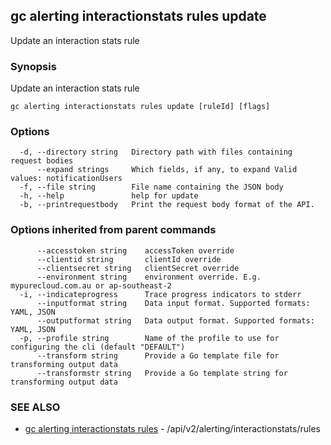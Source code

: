 ## gc alerting interactionstats rules update

Update an interaction stats rule

### Synopsis

Update an interaction stats rule

```
gc alerting interactionstats rules update [ruleId] [flags]
```

### Options

```
  -d, --directory string   Directory path with files containing request bodies
      --expand strings     Which fields, if any, to expand Valid values: notificationUsers
  -f, --file string        File name containing the JSON body
  -h, --help               help for update
  -b, --printrequestbody   Print the request body format of the API.
```

### Options inherited from parent commands

```
      --accesstoken string    accessToken override
      --clientid string       clientId override
      --clientsecret string   clientSecret override
      --environment string    environment override. E.g. mypurecloud.com.au or ap-southeast-2
  -i, --indicateprogress      Trace progress indicators to stderr
      --inputformat string    Data input format. Supported formats: YAML, JSON
      --outputformat string   Data output format. Supported formats: YAML, JSON
  -p, --profile string        Name of the profile to use for configuring the cli (default "DEFAULT")
      --transform string      Provide a Go template file for transforming output data
      --transformstr string   Provide a Go template string for transforming output data
```

### SEE ALSO

* [gc alerting interactionstats rules](gc_alerting_interactionstats_rules.html)	 - /api/v2/alerting/interactionstats/rules


